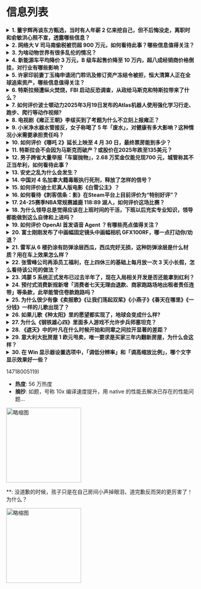 # 信息列表

<details>
<summary><b>1. 董宇辉再谈东方甄选，当时有人年薪 2 亿来挖自己，但不后悔没走，离职时和俞敏洪心照不宣，透露哪些信息？</b></summary>

- **地址**: [传送门](https://www.zhihu.com/question/15407525590)
- **热度**: 422 万热度
- **摘抄**: 离职8个月后，董宇辉再次谈及离开东方甄选时说，他和俞敏洪关系一直很好，自己离职的...

<img src="https://picx.zhimg.com/v2-866e0826b56c54ef1f40a8a51e145192_xl.jpg?source=57bbeac9" alt="略缩图" width="200" />
</details>

<details>
<summary><b>2. 网络大 V 司马南偷税被罚超 900 万元，如何看待此事？哪些信息值得关注？</b></summary>

- **地址**: [传送门](https://www.zhihu.com/question/15464307536)
- **热度**: 358 万热度
- **摘抄**: 央视新闻消息，今天（3月21日），国家税务总局北京市税务局稽查局公布司马南偷税案...

<img src="https://picx.zhimg.com/80/v2-f578a7504841e37ea8f68b6aefbcdd82_1440w.png" alt="略缩图" width="200" />
</details>

<details>
<summary><b>3. 为啥动物世界有很多乱伦的情况？</b></summary>

- **地址**: [传送门](https://www.zhihu.com/question/660292151)
- **热度**: 295 万热度
- **摘抄**: 

<img src="https://pica.zhimg.com/80/v2-7e36acf47473f9a2a60bcc1ae007033b_1440w.png" alt="略缩图" width="200" />
</details>

<details>
<summary><b>4. 新能源车平均降价 3 万元，B 级车起售价降至 10 万内，超八成经销商价格倒挂，对行业有哪些影响？</b></summary>

- **地址**: [传送门](https://www.zhihu.com/question/15390619471)
- **热度**: 247 万热度
- **摘抄**: “ID这款车型目前一口价最低配13.99万元起，相较于之前，全系都有不同程度的现...

<img src="https://pica.zhimg.com/80/v2-a9ae88fc8b287dd9b7639d2e3f2ff5d6_1440w.png" alt="略缩图" width="200" />
</details>

<details>
<summary><b>5. 许家印前妻丁玉梅申请闭门聆讯及修订资产冻结令被拒，恒大清算人正在全球追索资产，哪些信息值得关注？</b></summary>

- **地址**: [传送门](https://www.zhihu.com/question/15390615988)
- **热度**: 219 万热度
- **摘抄**: 3月18日，香港高等法院驳回了中国恒大集团创办人许家印前妻丁玉梅的两项申请，包括...

<img src="https://picx.zhimg.com/80/v2-d6af34f7746e38920ee0c7d4fe8f6331_1440w.png" alt="略缩图" width="200" />
</details>

<details>
<summary><b>6. 特斯拉频遭纵火焚烧，FBI 启动反恐调查，从政给马斯克和特斯拉带来了什么？</b></summary>

- **地址**: [传送门](https://www.zhihu.com/question/15407520680)
- **热度**: 205 万热度
- **摘抄**: 据央视新闻20日消息，美国拉斯维加斯大都会警察局说，当地时间18日凌晨，拉斯维加...

<img src="https://pic1.zhimg.com/80/v2-a50dce2517a44090b4b25020e8c349d2_1440w.png" alt="略缩图" width="200" />
</details>

<details>
<summary><b>7. 如何评价波士顿动力2025年3月19日发布的Atlas机器人使用强化学习行走、跑步、爬行等动作视频?</b></summary>

- **地址**: [传送门](https://www.zhihu.com/question/15389845180)
- **热度**: 191 万热度
- **摘抄**: 视频：空翻、托马斯全旋！波士顿动力机器人Atlas展示最新拟人动态_World全...

<img src="https://pic1.zhimg.com/50/v2-fd5cde73445eb158826ff4f1f40f6cde_b.jpg" alt="略缩图" width="200" />
</details>

<details>
<summary><b>8. 电视剧《雍正王朝》李绂买到了考题为什么不立刻上报雍正？</b></summary>

- **地址**: [传送门](https://www.zhihu.com/question/15058616922)
- **热度**: 186 万热度
- **摘抄**: 李绂既然发现有人卖考题，说明试题有可能已经泄露了，他为什么不去找雍正对一下，如果...

<img src="https://pica.zhimg.com/80/v2-4ec0364fc8b9f698b0507d820c3429cd_1440w.png" alt="略缩图" width="200" />
</details>

<details>
<summary><b>9. 小米净水器水管接反，女子称喝了 5 年「废水」，对健康有多大影响？这种情况小米需要承担责任吗？</b></summary>

- **地址**: [传送门](https://www.zhihu.com/question/15435239271)
- **热度**: 163 万热度
- **摘抄**: 安装净水器后，竟然一直喝的是脏水？ 近日，上海市民刘女士偶然发现，她2020年购...

<img src="https://pica.zhimg.com/50/v2-d3cf7601b44ccaee03aeff4239f99b92_b.jpg" alt="略缩图" width="200" />
</details>

<details>
<summary><b>10. 如何评价《哪吒 2》延长上映至 4 月 30 日，最终票房能到多少？</b></summary>

- **地址**: [传送门](https://www.zhihu.com/question/15469206165)
- **热度**: 128 万热度
- **摘抄**: 3月21日，@电影哪吒之魔童闹海 发博宣布延长上映至4月30日：“你们的每一份陪...

<img src="https://pica.zhimg.com/50/v2-80442b316bdf662417acad431370155e_b.jpg" alt="略缩图" width="200" />
</details>

<details>
<summary><b>11. 特斯拉会不会因为马斯克而破产？或股价在2025年跌至135美元？</b></summary>

- **地址**: [传送门](https://www.zhihu.com/question/15236926798)
- **热度**: 124 万热度
- **摘抄**: [图片]

<img src="https://pic3.zhimg.com/50/v2-6c493ada6b3fc568647c2be618330c38_b.jpg" alt="略缩图" width="200" />
</details>

<details>
<summary><b>12. 男子跨省大量举报「车窗抛物」，2.68 万奖金仅能兑现700 元，城管称其不正当牟利，如何看待此事？</b></summary>

- **地址**: [传送门](https://www.zhihu.com/question/15425122035)
- **热度**: 120 万热度
- **摘抄**: “他们明明承诺了奖励，我们也明明按照他们要求做了，凭什么不兑付？”几年来，广西柳...

<img src="https://pic1.zhimg.com/80/v2-41c17b738c3a28cc9a04ce351b4a1a27_1440w.png" alt="略缩图" width="200" />
</details>

<details>
<summary><b>13. 安史之乱为什么会发生？</b></summary>

- **地址**: [传送门](https://www.zhihu.com/question/20061123)
- **热度**: 113 万热度
- **摘抄**: 当时的社会情况怎么样？唐帝国是否还是兴盛的，为何丝毫没有抵抗力？如果说安史之乱是...

<img src="https://picx.zhimg.com/80/v2-c2111397f61b0c597a324542d72f7ca0_1440w.png" alt="略缩图" width="200" />
</details>

<details>
<summary><b>14. 中国对 4 名加拿大籍毒贩执行死刑，释放了怎样的信号？</b></summary>

- **地址**: [传送门](https://www.zhihu.com/question/15414410902)
- **热度**: 113 万热度
- **摘抄**: 外交部发言人毛宁主持今天（3月20日）举行的例行记者会。在回答有关加拿大公民在中...

<img src="https://pic1.zhimg.com/80/v2-f4bbd40941d6136a86f380974eb0c0b4_1440w.webp?source=1def8aca" alt="略缩图" width="200" />
</details>

<details>
<summary><b>15. 如何评价迪士尼真人版电影《白雪公主》？</b></summary>

- **地址**: [传送门](https://www.zhihu.com/question/15432897153)
- **热度**: 113 万热度
- **摘抄**: 看过的朋友可以来聊聊真实感受，剧情怎么样？

<img src="https://picx.zhimg.com/80/v2-d68f8a8f4ce07fa30308755084e83765_1440w.webp?source=1def8aca" alt="略缩图" width="200" />
</details>

<details>
<summary><b>16. 如何看待《刺客信条：影》在Steam平台上目前评价为“特别好评”？</b></summary>

- **地址**: [传送门](https://www.zhihu.com/question/15415879870)
- **热度**: 113 万热度
- **摘抄**: 

<img src="https://picx.zhimg.com/v2-53fbd0d4a4c20f8f4d2f977af96b2036_xl.jpg?source=c885d018" alt="略缩图" width="200" />
</details>

<details>
<summary><b>17. 24-25赛季NBA常规赛雄鹿 118:89 湖人，如何评价这场比赛？</b></summary>

- **地址**: [传送门](https://www.zhihu.com/question/15466197315)
- **热度**: 106 万热度
- **摘抄**: 

<img src="https://picx.zhimg.com/80/v2-3e5ae6661bac5cb181972c1acfa31162_1440w.webp?source=1def8aca" alt="略缩图" width="200" />
</details>

<details>
<summary><b>18. 为什么领导总是觉得应该在上班时间的干活，下班以后充实专业知识，领导都能做到这么自律和上进吗？</b></summary>

- **地址**: [传送门](https://www.zhihu.com/question/14977775768)
- **热度**: 106 万热度
- **摘抄**: 领导总是想你把下班时间都利用起来，学习充电，提高专业技能，所有的领导都是这样的吗...

<img src="https://pica.zhimg.com/50/v2-4f2cc009625dfb42bb25a1c439b25d4a_b.jpg" alt="略缩图" width="200" />
</details>

<details>
<summary><b>19. 如何评价 OpenAI 首发语音 Agent ？有哪些亮点值得关注？</b></summary>

- **地址**: [传送门](https://www.zhihu.com/question/15459455902)
- **热度**: 97 万热度
- **摘抄**: 今天凌晨1点，OpenAI进行了技术直播发布了三款全新语音模型，专用于开发语音A...

<img src="https://pic2.zhimg.com/v2-b3f0fa7fc82e2481ccf4b9954deb13ed_1440w.jpg" alt="略缩图" width="200" />
</details>

<details>
<summary><b>20. 富士刚刚发布了中画幅固定镜头中画幅相机 GFX100RF，哪一点打动你/劝退？</b></summary>

- **地址**: [传送门](https://www.zhihu.com/question/15436420699)
- **热度**: 92 万热度
- **摘抄**: 没有光电混合取景器，没有闪光灯，这两点很可惜。外观不说难看吧，方方正正的感觉像拍...

<img src="https://pic1.zhimg.com/50/v2-65a34d0833b3ef744ac9b6b821f9ca62_b.jpg" alt="略缩图" width="200" />
</details>

<details>
<summary><b>21. 雷军从 6 楼扔涂有防弹涂层西瓜，西瓜完好无损，这种防弹涂层是什么材质？用在车上效果怎么样？</b></summary>

- **地址**: [传送门](https://www.zhihu.com/question/1885968228834058920)
- **热度**: 88 万热度
- **摘抄**: 3月19日晚，雷军在个人社交账号上分享了一段视频，展示了小米汽车工厂6楼天台上的...

<img src="https://picx.zhimg.com/80/v2-cb2c0cf2a9d29c33703e99d79858d881_1440w.png" alt="略缩图" width="200" />
</details>

<details>
<summary><b>22. 张雪峰公司再添员工福利，在上四休三的基础上每月放一次 3 天小长假，怎么看待该公司的做法？</b></summary>

- **地址**: [传送门](https://www.zhihu.com/question/15396338943)
- **热度**: 83 万热度
- **摘抄**: 今年1月，网红名师张雪峰曾因公开表示其公司已经实行了两年“上4休3”而登上热搜。...

<img src="https://picx.zhimg.com/80/v2-f575229b8f3017a1d3dd3205ec3891ff_1440w.webp?source=1def8aca" alt="略缩图" width="200" />
</details>

<details>
<summary><b>23. 鸿蒙 5 系统正式发布已过去半年了，现在入局相关开发是否还能拿到红利？</b></summary>

- **地址**: [传送门](https://www.zhihu.com/question/15422169137)
- **热度**: 83 万热度
- **摘抄**: 商业机遇常被认为与技术门槛高的领域相关，但回报与挑战并不总成正比。供需失衡的行业...

<img src="https://picx.zhimg.com/80/v2-944c18571c78c279afb3af2144b60528_1440w.webp?source=1def8aca" alt="略缩图" width="200" />
</details>

<details>
<summary><b>24. 预付式消费新规新增「消费者七天无理由退款、商家跑路场地出租者责任连带」等条款，此举能管住卷款跑路吗？</b></summary>

- **地址**: [传送门](https://www.zhihu.com/question/15391617047)
- **热度**: 81 万热度
- **摘抄**: 和单次消费相比，办理健身卡、理发卡、游乐卡等并存入相应金额，长远来看确实能省下一...

<img src="https://pic1.zhimg.com/80/v2-e80b3d701a6adeb52a067441bd1865ea_1440w.webp?source=1def8aca" alt="略缩图" width="200" />
</details>

<details>
<summary><b>25. 为什么很少有像《卖报歌》《让我们荡起双桨》《小燕子》《春天在哪里》《一分钱》一样的儿歌出现了？</b></summary>

- **地址**: [传送门](https://www.zhihu.com/question/347331433)
- **热度**: 79 万热度
- **摘抄**: 是这些经典魅力太大，还是儿歌创作断层严重？

<img src="https://picx.zhimg.com/80/v2-f7283792036b1819091e6a0e9b5ed950_1440w.png" alt="略缩图" width="200" />
</details>

<details>
<summary><b>26. 如果儿歌《种太阳》里的愿望都实现了，地球会变成什么样?</b></summary>

- **地址**: [传送门](https://www.zhihu.com/question/32024441)
- **热度**: 77 万热度
- **摘抄**: 今天突然想到小时候学的儿歌 种太阳 很想知道如果歌词里的都实现 我们居住的地球会...

<img src="https://pica.zhimg.com/80/v2-593302e42c35ada212f51b8791c1d4ff_1440w.png" alt="略缩图" width="200" />
</details>

<details>
<summary><b>27. 为什么《钢铁雄心四》里面多人游戏不允许步兵师塞坦克？</b></summary>

- **地址**: [传送门](https://www.zhihu.com/question/1858184703)
- **热度**: 77 万热度
- **摘抄**: 我在北美多人联机的时候，玩日本做了个九步兵三坦的编制，被苏联葡萄牙和英国指责是做...

<img src="https://pica.zhimg.com/80/v2-b1a0bb9bf5db98f4af82f70ed65e5a22_1440w.webp?source=1def8aca" alt="略缩图" width="200" />
</details>

<details>
<summary><b>28. 《遮天》中的叶凡在什么时候开始和同辈之间拉开显著的差距？</b></summary>

- **地址**: [传送门](https://www.zhihu.com/question/631835742)
- **热度**: 72 万热度
- **摘抄**: 

<img src="https://pica.zhimg.com/80/v2-1da0a69908fa7b66ab7b80020ac5a2af_1440w.png" alt="略缩图" width="200" />
</details>

<details>
<summary><b>29. 意大利大批房屋 1 欧元甩卖，唯一要求是买家三年内翻新房屋，为什么会这样？</b></summary>

- **地址**: [传送门](https://www.zhihu.com/question/15355721815)
- **热度**: 71 万热度
- **摘抄**: 几年前，意大利有一批房屋以1欧元（约合人民币7.8元）的"白菜价"出售，如今又有...

<img src="https://pic3.zhimg.com/50/v2-8479b5526660694bcc515c8c36c5c9c0_b.jpg" alt="略缩图" width="200" />
</details>

<details>
<summary><b>30. 在 Win 显示器设置选项中，「调低分辨率」和「调高缩放比例」，哪个文字显示效果好一些？</b></summary>

- **地址**: [传送门](https://www.zhihu.com/question/14929799131)
- **热度**: 62 万热度
- **摘抄**: 目前手上没有能测试的显示器，所以先问问。

<img src="https://pic3.zhimg.com/50/v2-441d2eaa3ba0ba19af9ede31bc771c54_b.jpg" alt="略缩图" width="200" />
</details>

14718005119)
- **热度**: 56 万热度
- **摘抄**: 如题，号称 10x 编译速度提升，用 native 的性能去解决已存在的性能问题...

<img src="https://picx.zhimg.com/80/v2-bae168c21337417b8f841717275a7340_1440w.png" alt="略缩图" width="200" />
</details>

**: 没道歉的时候，孩子只是在自己房间小声掉眼泪，道完歉反而哭的更厉害了！为什么？

<img src="https://pic1.zhimg.com/50/v2-ef4feee5a38c24a9becb98c7dbb1be22_b.jpg" alt="略缩图" width="200" />
</details>

